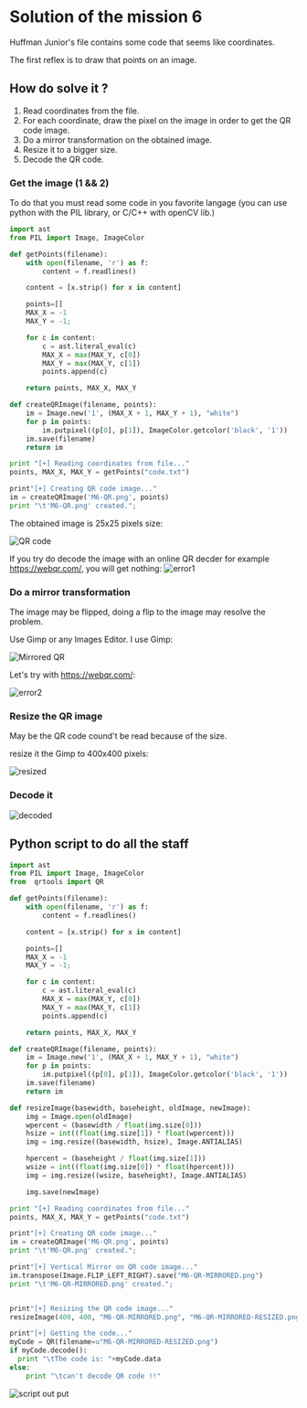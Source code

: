 # Solution of the mission 6
Huffman Junior's file contains some code that seems like coordinates.

The first reflex is to draw that points on an image.

## How do solve it ?
1. Read coordinates from the file.
1. For each coordinate, draw the pixel on the image in order to get the QR code image.
1. Do a mirror transformation on the obtained image.
1. Resize it to a bigger size.
1. Decode the QR code.

### Get the image (1 && 2)
To do that you must read some code in you favorite langage (you can use python with the PIL library, or C/C++ with openCV lib.)
```python
import ast
from PIL import Image, ImageColor

def getPoints(filename):
    with open(filename, 'r') as f:
        content = f.readlines()

    content = [x.strip() for x in content]

    points=[]
    MAX_X = -1
    MAX_Y = -1;

    for c in content:
        c = ast.literal_eval(c)
        MAX_X = max(MAX_Y, c[0])
        MAX_Y = max(MAX_Y, c[1])
        points.append(c)

    return points, MAX_X, MAX_Y

def createQRImage(filename, points):
    im = Image.new('1', (MAX_X + 1, MAX_Y + 1), "white")
    for p in points:
        im.putpixel((p[0], p[1]), ImageColor.getcolor('black', '1'))
    im.save(filename)
    return im

print "[+] Reading coordinates from file..."
points, MAX_X, MAX_Y = getPoints("code.txt")

print"[+] Creating QR code image..."
im = createQRImage('M6-QR.png', points)
print "\t'M6-QR.png' created.";
```

The obtained image is 25x25 pixels size:


![QR code](M6-QR.png)

If you try do decode the image with an online QR decder for example https://webqr.com/, you will get nothing:
![error1](/m6/images/webqr-err1.png)

### Do a mirror transformation
The image may be flipped, doing a flip to the image may resolve the problem. 

Use Gimp or any Images Editor. I use Gimp:

![Mirrored QR](/m6/images/M6-QR-MIRRORED.png)


Let's try with https://webqr.com/:

![error2](/m6/images/webqr-err2.png)


### Resize the QR image
May be the QR code cound't be read because of the size.

resize it the Gimp to 400x400 pixels:

![resized](/m6/images/M6-QR-RESIZED.png)


### Decode it

![decoded](/m6/images/ANSWER.png)


## Python script to do all the staff
```python
import ast
from PIL import Image, ImageColor
from  qrtools import QR

def getPoints(filename):
    with open(filename, 'r') as f:
        content = f.readlines()

    content = [x.strip() for x in content]

    points=[]
    MAX_X = -1
    MAX_Y = -1;

    for c in content:
        c = ast.literal_eval(c)
        MAX_X = max(MAX_Y, c[0])
        MAX_Y = max(MAX_Y, c[1])
        points.append(c)

    return points, MAX_X, MAX_Y

def createQRImage(filename, points):
    im = Image.new('1', (MAX_X + 1, MAX_Y + 1), "white")
    for p in points:
        im.putpixel((p[0], p[1]), ImageColor.getcolor('black', '1'))
    im.save(filename)
    return im

def resizeImage(basewidth, baseheight, oldImage, newImage):
    img = Image.open(oldImage)
    wpercent = (basewidth / float(img.size[0]))
    hsize = int((float(img.size[1]) * float(wpercent)))
    img = img.resize((basewidth, hsize), Image.ANTIALIAS)

    hpercent = (baseheight / float(img.size[1]))
    wsize = int((float(img.size[0]) * float(hpercent)))
    img = img.resize((wsize, baseheight), Image.ANTIALIAS)

    img.save(newImage)

print "[+] Reading coordinates from file..."
points, MAX_X, MAX_Y = getPoints("code.txt")

print"[+] Creating QR code image..."
im = createQRImage('M6-QR.png', points)
print "\t'M6-QR.png' created.";

print"[+] Vertical Mirror on QR code image..."
im.transpose(Image.FLIP_LEFT_RIGHT).save("M6-QR-MIRRORED.png")
print "\t'M6-QR-MIRRORED.png' created.";


print"[+] Resizing the QR code image..."
resizeImage(400, 400, "M6-QR-MIRRORED.png", "M6-QR-MIRRORED-RESIZED.png")

print"[+] Getting the code..."
myCode = QR(filename=u"M6-QR-MIRRORED-RESIZED.png")
if myCode.decode():
  print "\tThe code is: "+myCode.data
else:
    print "\tcan't decode QR code !!"
```

![script out put](/m6/images/script-output.png)
